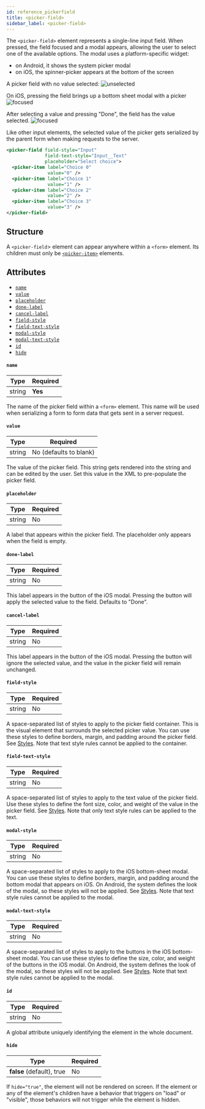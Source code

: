 ```yaml
---
id: reference_pickerfield
title: <picker-field>
sidebar_label: <picker-field>
---
```


The `<picker-field>` element represents a single-line input field. When pressed, the field focused and a modal appears, allowing the user to select one of the available options. The modal uses a platform-specific widget:

- on Android, it shows the system picker modal
- on iOS, the spinner-picker appears at the bottom of the screen

A picker field with no value selected:
![unselected](/img/reference_pickerfield_unselected.png)

On iOS, pressing the field brings up a bottom sheet modal with a picker
![focused](/img/reference_pickerfield_focused.png)

After selecting a value and pressing "Done", the field has the value selected.
![focused](/img/reference_pickerfield_selected.png)

Like other input elements, the selected value of the picker gets serialized by the parent form when making requests to the server.

```xml
<picker-field field-style="Input"
              field-text-style="Input__Text"
              placeholder="Select choice">
  <picker-item label="Choice 0"
               value="0" />
  <picker-item label="Choice 1"
               value="1" />
  <picker-item label="Choice 2"
               value="2" />
  <picker-item label="Choice 3"
               value="3" />
</picker-field>
```

## Structure

A `<picker-field`> element can appear anywhere within a `<form>` element. Its children must only be [`<picker-item>`](/docs/reference_pickeritem) elements.

## Attributes

- [`name`](#name)
- [`value`](#value)
- [`placeholder`](#placeholder)
- [`done-label`](#done-label)
- [`cancel-label`](#cancel-label)
- [`field-style`](#field-style)
- [`field-text-style`](#field-text-style)
- [`modal-style`](#modal-style)
- [`modal-text-style`](#modal-text-style)
- [`id`](#id)
- [`hide`](#hide)

#### `name`

| Type   | Required |
| ------ | -------- |
| string | **Yes**  |

The name of the picker field within a `<form>` element. This name will be used when serializing a form to form data that gets sent in a server request.

#### `value`

| Type   | Required               |
| ------ | ---------------------- |
| string | No (defaults to blank) |

The value of the picker field. This string gets rendered into the string and can be edited by the user. Set this value in the XML to pre-populate the picker field.

#### `placeholder`

| Type   | Required |
| ------ | -------- |
| string | No       |

A label that appears within the picker field. The placeholder only appears when the field is empty.

#### `done-label`

| Type   | Required |
| ------ | -------- |
| string | No       |

This label appears in the button of the iOS modal. Pressing the button will apply the selected value to the field. Defaults to "Done".

#### `cancel-label`

| Type   | Required |
| ------ | -------- |
| string | No       |

This label appears in the button of the iOS modal. Pressing the button will ignore the selected value, and the value in the picker field will remain unchanged.

#### `field-style`

| Type   | Required |
| ------ | -------- |
| string | No       |

A space-separated list of styles to apply to the picker field container. This is the visual element that surrounds the selected picker value. You can use these styles to define borders, margin, and padding around the picker field. See [Styles](/docs/reference_style). Note that text style rules cannot be applied to the container.

#### `field-text-style`

| Type   | Required |
| ------ | -------- |
| string | No       |

A space-separated list of styles to apply to the text value of the picker field. Use these styles to define the font size, color, and weight of the value in the picker field. See [Styles](/docs/reference_style). Note that only text style rules can be applied to the text.

#### `modal-style`

| Type   | Required |
| ------ | -------- |
| string | No       |

A space-separated list of styles to apply to the iOS bottom-sheet modal. You can use these styles to define borders, margin, and padding around the bottom modal that appears on iOS. On Android, the system defines the look of the modal, so these styles will not be applied. See [Styles](/docs/reference_style). Note that text style rules cannot be applied to the modal.

#### `modal-text-style`

| Type   | Required |
| ------ | -------- |
| string | No       |

A space-separated list of styles to apply to the buttons in the iOS bottom-sheet modal. You can use these styles to define the size, color, and weight of the buttons in the iOS modal. On Android, the system defines the look of the modal, so these styles will not be applied. See [Styles](/docs/reference_style). Note that text style rules cannot be applied to the modal.

#### `id`

| Type   | Required |
| ------ | -------- |
| string | No       |

A global attribute uniquely identifying the element in the whole document.

#### `hide`

| Type                      | Required |
| ------------------------- | -------- |
| **false** (default), true | No       |

If `hide="true"`, the element will not be rendered on screen. If the element or any of the element's children have a behavior that triggers on "load" or "visible", those behaviors will not trigger while the element is hidden.
